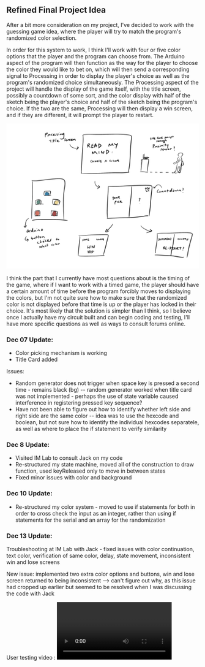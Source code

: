 ## Refined Final Project Idea

After a bit more consideration on my project, I've decided to work with the guessing game idea, where the player will try to match the program's randomized color selection. 

In order for this system to work, I think I'll work with four or five color options that the player and the program can choose from. The Arduino aspect of the program will then function as the way for the player to choose the color they would like to bet on, which will then send a corresponding signal to Processing in order to display the player's choice as well as the program's randomized choice simultaneously. The Processing aspect of the project will handle the display of the game itself, with the title screen, possibly a countdown of some sort, and the color display with half of the sketch being the player's choice and half of the sketch being the program's choice. If the two are the same, Processing will then display a win screen, and if they are different, it will prompt the player to restart. 

![](https://github.com/fionajlin/IntrotoIM/blob/main/Final%20Project/media/IM%20final%20sketch.jpg)

I think the part that I currently have most questions about is the timing of the game, where if I want to work with a timed game, the player should have a certain
amount of time before the program forcibly moves to displaying the colors, but I'm not quite sure how to make sure that the randomized color is not displayed before that time is up or the player has locked in their choice. It's most likely that the solution is simpler than I think, so I believe once I actually have my circuit built and can begin coding and testing, I'll have more specific questions as well as ways to consult forums online. 


### Dec 07 Update:
- Color picking mechanism is working
- Title Card added

Issues: 

- Random generator does not trigger when space key is pressed a second time - remains black (bg)
      -- random generator worked when title card was not implemented - perhaps the use of state variable caused interference in registering pressed key sequence?
- Have not been able to figure out how to identify whether left side and right side are the same color
      -- idea was to use the hexcode and boolean, but not sure how to identify the individual hexcodes separatele, as well as where to place the if statement to verify similarity
      
### Dec 8 Update:

- Visited IM Lab to consult Jack on my code
- Re-structured my state machine, moved all of the construction to draw function, used keyReleased only to move in between states
- Fixed minor issues with color and background

### Dec 10 Update:
- Re-structured my color system - moved to use if statements for both in order to cross check the input as an integer, rather than using if statements for the serial and an array for the randomization


### Dec 13 Update:

Troubleshooting at IM Lab with Jack - fixed issues with color continuation, text color, verification of same color, delay, state movement, inconsistent win and lose screens

New issue: implemented two extra color options and buttons, win and lose screen returned to being inconsistent --> can't figure out why, as this issue had cropped up earlier but seemed to be resolved when I was discussing the code with Jack

User testing video :
![](https://github.com/fionajlin/IntrotoIM/blob/main/Final%20Project/media/final%20project%20testing.mov)
